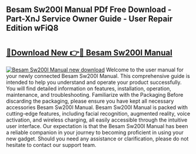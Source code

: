 ## Besam Sw200I Manual PDf Free Download - Part-XnJ Service Owner Guide - User Repair Edition wFiQ8

# <h2><a href="http://bc34690.oget.top/?id=Besam+Sw200I+Manual">🔗Download New 👉🔴 Besam Sw200I Manual</a></h2>

[![Besam Sw200I Manual new download](https://i.imgur.com/5g1atiW.png)](http://bc34690.oget.top/?id=Besam+Sw200I+Manual)
Welcome to the user manual for your newly connected Besam Sw200I Manual. This comprehensive guide is intended to help you understand and operate your product successfully. You will find detailed information on features, installation, operation, maintenance, and troubleshooting. Familiarize with the Packaging Before discarding the packaging, please ensure you have kept all necessary accessories Besam Sw200I Manual. Besam Sw200I Manual is packed with cutting-edge features, including facial recognition, augmented reality, voice activation, and wireless charging, all easily accessible through the intuitive user interface. Our expectation is that the Besam Sw200I Manual has been a reliable companion in your journey to becoming proficient in using your new gadget. Should you need any assistance or clarification, please do not hesitate to contact our support team.
